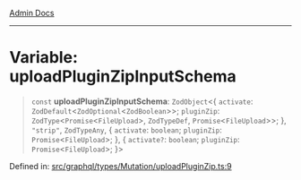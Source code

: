 [Admin Docs](/)

***

# Variable: uploadPluginZipInputSchema

> `const` **uploadPluginZipInputSchema**: `ZodObject`\<\{ `activate`: `ZodDefault`\<`ZodOptional`\<`ZodBoolean`\>\>; `pluginZip`: `ZodType`\<`Promise`\<`FileUpload`\>, `ZodTypeDef`, `Promise`\<`FileUpload`\>\>; \}, `"strip"`, `ZodTypeAny`, \{ `activate`: `boolean`; `pluginZip`: `Promise`\<`FileUpload`\>; \}, \{ `activate?`: `boolean`; `pluginZip`: `Promise`\<`FileUpload`\>; \}\>

Defined in: [src/graphql/types/Mutation/uploadPluginZip.ts:9](https://github.com/Sourya07/talawa-api/blob/cfbd515d04ffba748b09232a33807f1845dd1878/src/graphql/types/Mutation/uploadPluginZip.ts#L9)
